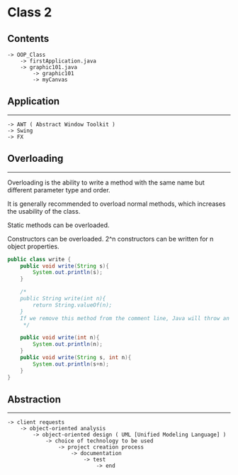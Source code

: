 # Class 2

## Contents
```
-> OOP_Class
    -> firstApplication.java
    -> graphic101.java
        -> graphic101
        -> myCanvas
```

## Application
<hr>

```
-> AWT ( Abstract Window Toolkit )
-> Swing
-> FX
```

## Overloading
<hr>

Overloading is the ability to write a method with the same name but different parameter type and order.

It is generally recommended to overload normal methods, which increases the usability of the class.

Static methods can be overloaded.

Constructors can be overloaded. 2^n constructors can be written for n object properties.

```java
public class write {
    public void write(String s){
        System.out.println(s);
    }

    /*
    public String write(int n){
        return String.valueOf(n);
    }
    If we remove this method from the comment line, Java will throw an error because the name and parameters of the method below are the same.
     */

    public void write(int n){
        System.out.println(n);
    }
    public void write(String s, int n){
        System.out.println(s+n);
    }
}
```

## Abstraction
<hr>

```
-> client requests
    -> object-oriented analysis
        -> object-oriented design ( UML [Unified Modeling Language] )
            -> choice of technology to be used
                -> project creation process
                    -> documentation
                        -> test
                            -> end
```
